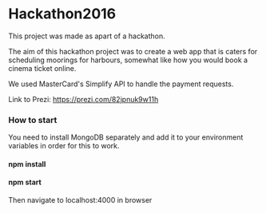 # Hackathon2016
This project was made as apart of a hackathon.

The aim of this hackathon project was to create a web app that is caters for scheduling moorings for harbours, somewhat
like how you would book a cinema ticket online.

We used MasterCard's Simplify API to handle the payment requests.

Link to Prezi: https://prezi.com/82jpnuk9w11h


### How to start
You need to install MongoDB separately and add it to your environment variables in order for this to work.
#### npm install
#### npm start

Then navigate to localhost:4000 in browser
